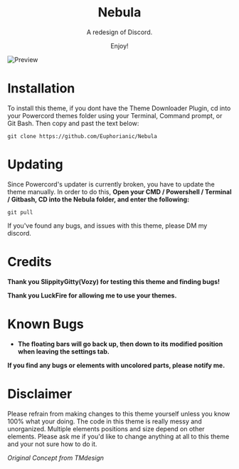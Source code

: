 <h1 align="center">Nebula</h1>
<p align="center">A redesign of Discord.</p>
<p align="center">Enjoy!</p>

![Preview](https://i.imgur.com/oquNERB.png)

# Installation
To install this theme, if you dont have the Theme Downloader Plugin, cd into your Powercord themes folder using your Terminal, Command prompt, or Git Bash. Then copy and past the text below:

```
git clone https://github.com/Euphorianic/Nebula
```
# Updating

Since Powercord's updater is currently broken, you have to update the theme manually. In order to do this, **Open your CMD / Powershell / Terminal / Gitbash, CD into the Nebula folder, and enter the following:**
```
git pull
```
If you've found any bugs, and issues with this theme, please DM my discord.

# Credits

**Thank you **SlippityGitty(Vozy)** for testing this theme and finding bugs!**

**Thank you LuckFire for allowing me to use your themes.**

# Known Bugs

- **The floating bars will go back up, then down to its modified position when leaving the settings tab.**

**If you find any bugs or elements with uncolored parts, please notify me.**

# Disclaimer

Please refrain from making changes to this theme yourself unless you know 100% what your doing. The code in this theme is really messy and unorganized. Multiple elements positions and size depend on other elements. Please ask me if you'd like to change anything at all to this theme and your not sure how to do it.

*Original Concept from TMdesign*
